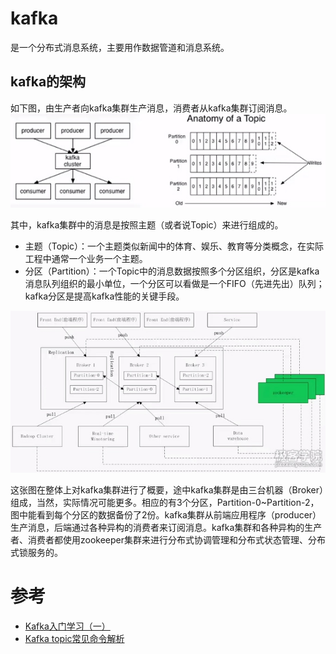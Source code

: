 # kafka
是一个分布式消息系统，主要用作数据管道和消息系统。

## kafka的架构
如下图，由生产者向kafka集群生产消息，消费者从kafka集群订阅消息。
![](media/15152262382414/15152273984714.jpg)

其中，kafka集群中的消息是按照主题（或者说Topic）来进行组成的。

- 主题（Topic）：一个主题类似新闻中的体育、娱乐、教育等分类概念，在实际工程中通常一个业务一个主题。
- 分区（Partition）：一个Topic中的消息数据按照多个分区组织，分区是kafka消息队列组织的最小单位，一个分区可以看做是一个FIFO（先进先出）队列；kafka分区是提高kafka性能的关键手段。

![](media/15152262382414/15152279237261.jpg)

这张图在整体上对kafka集群进行了概要，途中kafka集群是由三台机器（Broker）组成，当然，实际情况可能更多。相应的有3个分区，Partition-0~Partition-2，图中能看到每个分区的数据备份了2份。kafka集群从前端应用程序（producer）生产消息，后端通过各种异构的消费者来订阅消息。kafka集群和各种异构的生产者、消费者都使用zookeeper集群来进行分布式协调管理和分布式状态管理、分布式锁服务的。

# 参考
- [Kafka入门学习（一）](http://www.cnblogs.com/quchunhui/p/5356511.html)
- [Kafka topic常见命令解析](https://www.cnblogs.com/huxi2b/p/4571309.html)


